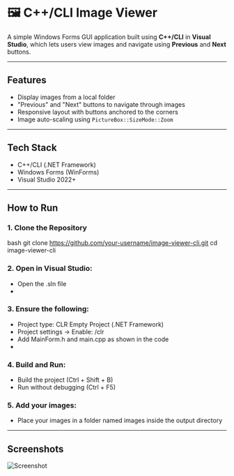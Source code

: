 # 🖼️ C++/CLI Image Viewer

A simple Windows Forms GUI application built using **C++/CLI** in **Visual Studio**, which lets users view images and navigate using **Previous** and **Next** buttons.

---

## Features

- Display images from a local folder
- "Previous" and "Next" buttons to navigate through images
- Responsive layout with buttons anchored to the corners
- Image auto-scaling using `PictureBox::SizeMode::Zoom`

---

## Tech Stack

- C++/CLI (.NET Framework)
- Windows Forms (WinForms)
- Visual Studio 2022+

---

## How to Run

### 1. Clone the Repository

bash
git clone https://github.com/your-username/image-viewer-cli.git
cd image-viewer-cli

### 2.	Open in Visual Studio:

- Open the .sln file
- 
### 3.	Ensure the following:

- Project type: CLR Empty Project (.NET Framework)
- Project settings → Enable: /clr
- Add MainForm.h and main.cpp as shown in the code
- 
### 4.	Build and Run:

- Build the project (Ctrl + Shift + B)
- Run without debugging (Ctrl + F5)
  
### 5.	Add your images:

- Place your images in a folder named images inside the output directory


---

## Screenshots
![Screenshot]()
  
